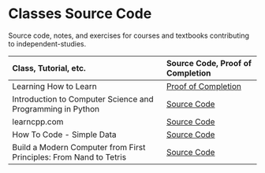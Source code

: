 # Classes Source Code

Source code, notes, and exercises for courses and textbooks contributing to independent-studies.

Class, Tutorial, etc. | Source Code, Proof of Completion
:-- | :--
Learning How to Learn | [Proof of Completion](https://drive.google.com/file/d/1pY06_zqbuY37UbMvjtE3cJrO4j3IGW4S/view?usp=sharing)
Introduction to Computer Science and Programming in Python | [Source Code](https://github.com/Mootook/introduction-to-computer-science-and-programming-in-python)
learncpp.com | [Source Code](https://github.com/Mootook/learncpp.com)
How To Code - Simple Data | [Source Code](https://github.com/Mootook/how-to-code-simple-data)
Build a Modern Computer from First Principles: From Nand to Tetris | [Source Code](https://github.com/Mootook/nand-to-tetris)
